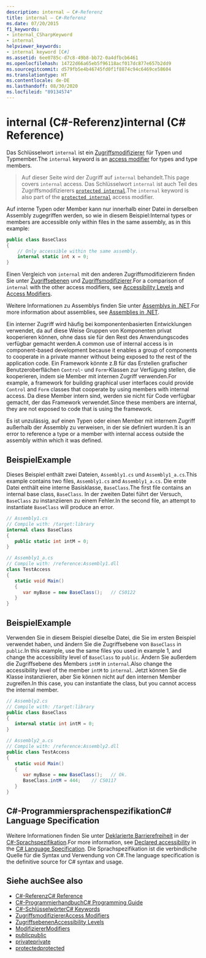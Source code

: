 ```yaml
---
description: internal – C#-Referenz
title: internal – C#-Referenz
ms.date: 07/20/2015
f1_keywords:
- internal_CSharpKeyword
- internal
helpviewer_keywords:
- internal keyword [C#]
ms.assetid: 6ee0785c-d7c8-49b8-bb72-0a4dfbcb6461
ms.openlocfilehash: 14722d66a65eb5f96118acf017dc877e657b2dd9
ms.sourcegitcommit: d579fb5e4b46745fd0f1f8874c94c6469ce58604
ms.translationtype: HT
ms.contentlocale: de-DE
ms.lasthandoff: 08/30/2020
ms.locfileid: "89134574"
---
```

# <a name="internal-c-reference"></a><span data-ttu-id="d9fca-103">internal (C#-Referenz)</span><span class="sxs-lookup"><span data-stu-id="d9fca-103">internal (C# Reference)</span></span>
<span data-ttu-id="d9fca-104">Das Schlüsselwort `internal` ist ein [Zugriffsmodifizierer](./access-modifiers.md) für Typen und Typmember.</span><span class="sxs-lookup"><span data-stu-id="d9fca-104">The `internal` keyword is an [access modifier](./access-modifiers.md) for types and type members.</span></span>
  
 > <span data-ttu-id="d9fca-105">Auf dieser Seite wird der Zugriff auf `internal` behandelt.</span><span class="sxs-lookup"><span data-stu-id="d9fca-105">This page covers `internal` access.</span></span> <span data-ttu-id="d9fca-106">Das Schlüsselwort `internal` ist auch Teil des Zugriffsmodifizierers [`protected internal`](./protected-internal.md).</span><span class="sxs-lookup"><span data-stu-id="d9fca-106">The `internal` keyword is also part of the [`protected internal`](./protected-internal.md) access modifier.</span></span>
  
<span data-ttu-id="d9fca-107">Auf interne Typen oder Member kann nur innerhalb einer Datei in derselben Assembly zugegriffen werden, so wie in diesem Beispiel:</span><span class="sxs-lookup"><span data-stu-id="d9fca-107">Internal types or members are accessible only within files in the same assembly, as in this example:</span></span>  
  
```csharp  
public class BaseClass
{  
    // Only accessible within the same assembly.
    internal static int x = 0;
}  
```  

 <span data-ttu-id="d9fca-108">Einen Vergleich von `internal` mit den anderen Zugriffsmodifizierern finden Sie unter [Zugriffsebenen](./accessibility-levels.md) und [Zugriffsmodifizierer](../../programming-guide/classes-and-structs/access-modifiers.md).</span><span class="sxs-lookup"><span data-stu-id="d9fca-108">For a comparison of `internal` with the other access modifiers, see [Accessibility Levels](./accessibility-levels.md) and [Access Modifiers](../../programming-guide/classes-and-structs/access-modifiers.md).</span></span>  
  
 <span data-ttu-id="d9fca-109">Weitere Informationen zu Assemblys finden Sie unter [Assemblys in .NET](../../../standard/assembly/index.md).</span><span class="sxs-lookup"><span data-stu-id="d9fca-109">For more information about assemblies, see [Assemblies in .NET](../../../standard/assembly/index.md).</span></span>  
  
 <span data-ttu-id="d9fca-110">Ein interner Zugriff wird häufig bei komponentenbasierten Entwicklungen verwendet, da auf diese Weise Gruppen von Komponenten privat kooperieren können, ohne dass sie für den Rest des Anwendungscodes verfügbar gemacht werden.</span><span class="sxs-lookup"><span data-stu-id="d9fca-110">A common use of internal access is in component-based development because it enables a group of components to cooperate in a private manner without being exposed to the rest of the application code.</span></span> <span data-ttu-id="d9fca-111">Ein Framework könnte z.B für das Erstellen grafischer Benutzeroberflächen `Control`- und `Form`-Klassen zur Verfügung stellen, die kooperieren, indem sie Member mit internen Zugriff verwenden.</span><span class="sxs-lookup"><span data-stu-id="d9fca-111">For example, a framework for building graphical user interfaces could provide `Control` and `Form` classes that cooperate by using members with internal access.</span></span> <span data-ttu-id="d9fca-112">Da diese Member intern sind, werden sie nicht für Code verfügbar gemacht, der das Framework verwendet.</span><span class="sxs-lookup"><span data-stu-id="d9fca-112">Since these members are internal, they are not exposed to code that is using the framework.</span></span>  
  
 <span data-ttu-id="d9fca-113">Es ist unzulässig, auf einen Typen oder einen Member mit internem Zugriff außerhalb der Assembly zu verweisen, in der sie definiert wurden.</span><span class="sxs-lookup"><span data-stu-id="d9fca-113">It is an error to reference a type or a member with internal access outside the assembly within which it was defined.</span></span>  
  
## <a name="example"></a><span data-ttu-id="d9fca-114">Beispiel</span><span class="sxs-lookup"><span data-stu-id="d9fca-114">Example</span></span>  
 <span data-ttu-id="d9fca-115">Dieses Beispiel enthält zwei Dateien, `Assembly1.cs` und `Assembly1_a.cs`.</span><span class="sxs-lookup"><span data-stu-id="d9fca-115">This example contains two files, `Assembly1.cs` and `Assembly1_a.cs`.</span></span> <span data-ttu-id="d9fca-116">Die erste Datei enthält eine interne Basisklasse, `BaseClass`.</span><span class="sxs-lookup"><span data-stu-id="d9fca-116">The first file contains an internal base class, `BaseClass`.</span></span> <span data-ttu-id="d9fca-117">In der zweiten Datei führt der Versuch, `BaseClass` zu instanziieren zu einem Fehler.</span><span class="sxs-lookup"><span data-stu-id="d9fca-117">In the second file, an attempt to instantiate `BaseClass` will produce an error.</span></span>  
  
```csharp  
// Assembly1.cs  
// Compile with: /target:library  
internal class BaseClass
{  
   public static int intM = 0;  
}  
```  
  
```csharp  
// Assembly1_a.cs  
// Compile with: /reference:Assembly1.dll  
class TestAccess
{  
   static void Main()
   {  
      var myBase = new BaseClass();   // CS0122  
   }  
}  
```  
  
## <a name="example"></a><span data-ttu-id="d9fca-118">Beispiel</span><span class="sxs-lookup"><span data-stu-id="d9fca-118">Example</span></span>  
 <span data-ttu-id="d9fca-119">Verwenden Sie in diesem Beispiel dieselbe Datei, die Sie im ersten Beispiel verwendet haben, und ändern Sie die Zugriffsebene von `BaseClass` in `public`.</span><span class="sxs-lookup"><span data-stu-id="d9fca-119">In this example, use the same files you used in example 1, and change the accessibility level of `BaseClass` to `public`.</span></span> <span data-ttu-id="d9fca-120">Ändern Sie außerdem die Zugriffsebene des Members `intM` in `internal`.</span><span class="sxs-lookup"><span data-stu-id="d9fca-120">Also change the accessibility level of the member `intM` to `internal`.</span></span> <span data-ttu-id="d9fca-121">Jetzt können Sie die Klasse instanziieren, aber Sie können nicht auf den internen Member zugreifen.</span><span class="sxs-lookup"><span data-stu-id="d9fca-121">In this case, you can instantiate the class, but you cannot access the internal member.</span></span>  
  
```csharp  
// Assembly2.cs  
// Compile with: /target:library  
public class BaseClass
{  
   internal static int intM = 0;  
}  
```  
  
```csharp  
// Assembly2_a.cs  
// Compile with: /reference:Assembly2.dll  
public class TestAccess
{  
   static void Main()
   {  
      var myBase = new BaseClass();   // Ok.  
      BaseClass.intM = 444;    // CS0117  
   }  
}  
```  
  
## <a name="c-language-specification"></a><span data-ttu-id="d9fca-122">C#-Programmiersprachenspezifikation</span><span class="sxs-lookup"><span data-stu-id="d9fca-122">C# Language Specification</span></span>  

<span data-ttu-id="d9fca-123">Weitere Informationen finden Sie unter [Deklarierte Barrierefreiheit](~/_csharplang/spec/basic-concepts.md#declared-accessibility) in der [C#-Sprachspezifikation](/dotnet/csharp/language-reference/language-specification/introduction).</span><span class="sxs-lookup"><span data-stu-id="d9fca-123">For more information, see [Declared accessibility](~/_csharplang/spec/basic-concepts.md#declared-accessibility) in the [C# Language Specification](/dotnet/csharp/language-reference/language-specification/introduction).</span></span> <span data-ttu-id="d9fca-124">Die Sprachspezifikation ist die verbindliche Quelle für die Syntax und Verwendung von C#.</span><span class="sxs-lookup"><span data-stu-id="d9fca-124">The language specification is the definitive source for C# syntax and usage.</span></span>
  
## <a name="see-also"></a><span data-ttu-id="d9fca-125">Siehe auch</span><span class="sxs-lookup"><span data-stu-id="d9fca-125">See also</span></span>

- [<span data-ttu-id="d9fca-126">C#-Referenz</span><span class="sxs-lookup"><span data-stu-id="d9fca-126">C# Reference</span></span>](../index.md)
- [<span data-ttu-id="d9fca-127">C#-Programmierhandbuch</span><span class="sxs-lookup"><span data-stu-id="d9fca-127">C# Programming Guide</span></span>](../../programming-guide/index.md)
- [<span data-ttu-id="d9fca-128">C#-Schlüsselwörter</span><span class="sxs-lookup"><span data-stu-id="d9fca-128">C# Keywords</span></span>](./index.md)
- [<span data-ttu-id="d9fca-129">Zugriffsmodifizierer</span><span class="sxs-lookup"><span data-stu-id="d9fca-129">Access Modifiers</span></span>](./access-modifiers.md)
- [<span data-ttu-id="d9fca-130">Zugriffsebenen</span><span class="sxs-lookup"><span data-stu-id="d9fca-130">Accessibility Levels</span></span>](./accessibility-levels.md)
- [<span data-ttu-id="d9fca-131">Modifizierer</span><span class="sxs-lookup"><span data-stu-id="d9fca-131">Modifiers</span></span>](index.md)
- [<span data-ttu-id="d9fca-132">public</span><span class="sxs-lookup"><span data-stu-id="d9fca-132">public</span></span>](./public.md)
- [<span data-ttu-id="d9fca-133">private</span><span class="sxs-lookup"><span data-stu-id="d9fca-133">private</span></span>](./private.md)
- [<span data-ttu-id="d9fca-134">protected</span><span class="sxs-lookup"><span data-stu-id="d9fca-134">protected</span></span>](./protected.md)
